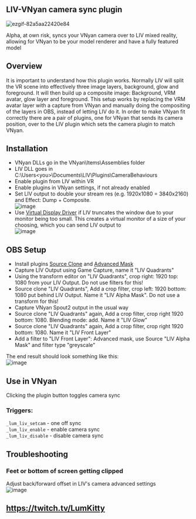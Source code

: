 ## LIV-VNyan camera sync plugin

![ezgif-82a5aa22420e84](https://github.com/user-attachments/assets/dcdc99ee-3f80-4e9f-bb56-4fcd5e13ef3b)

Alpha, at own risk, syncs your VNyan camera over to LIV mixed reality, allowing for VNyan to be your model renderer and have a fully featured model

## Overview
It is important to understand how this plugin works. Normally LIV will split the VR scene into effectively three image layers, background, glow and foreground. It will then build up a composite image: Background, VRM avatar, glow layer and foreground. This setup works by replacing the VRM avatar layer with a capture from VNyan and manually doing the compositing of the layers in OBS, instead of letting LIV do it. In order to make VNyan fit correctly there are a pair of plugins, one for VNyan that sends its camera position, over to the LIV plugin which sets the camera plugin to match VNyan.

## Installation  
* VNyan DLLs go in the VNyan\Items\Assemblies folder  
* LIV DLL goes in C:\Users\<you>\Documents\LIV\Plugins\CameraBehaviours  
* Enable plugin from LIV within VR  
* Enable plugins in VNyan settings, if not already enabled  
* Set LIV output to double your stream res (e.g. 1920x1080 = 3840x2160) and Effect: Dump + Composite.  
![image](https://github.com/user-attachments/assets/f23fd6c9-fea4-4aca-a71c-60b4bcf9a386)
* Use [Virtual Display Driver](https://github.com/VirtualDrivers/Virtual-Display-Driver) if LIV truncates the window due to your monitor being too small. This creates a virtual monitor of a size of your choosing, which you can send LIV output to  
![image](https://github.com/user-attachments/assets/6eba1d67-3951-4e32-8e40-46c33564a0e5)

## OBS Setup
* Install plugins [Source Clone](https://obsproject.com/forum/resources/source-clone.1632/) and [Advanced Mask](https://obsproject.com/forum/resources/advanced-masks.1856/)  
* Capture LIV Output using Game Capture, name it "LIV Quadrants"  
* Using the transform editor on "LIV Quadrants", crop right: 1920 top: 1080 from your LIV Output. Do not use filters for this!  
* Source clone "LIV Quadrants", Add a crop filter, crop left: 1920 bottom: 1080 put behind LIV Output. Name it "LIV Alpha Mask". Do not use a transform for this!  
* Capture VNyan Spout2 output in the usual way  
* Source clone "LIV Quadrants" again, Add a crop filter, crop right 1920 bottom: 1080. Blending mode: add. Name it "LIV Glow"  
* Source clone "LIV Quadrants" again, Add a crop filter, crop right 1920 bottom: 1080. Name it "LIV Front Layer"
* Add a filter to "LIV Front Layer": Advanced mask, use Source "LIV Alpha Mask" and filter type "greyscale"  

The end result should look something like this:  
![image](https://github.com/user-attachments/assets/112250d1-3203-4a98-a06d-a98a56ece377)

## Use in VNyan
Clicking the plugin button toggles camera sync  
### Triggers:  
```_lum_liv_setcam``` - one off sync  
```_lum_liv_enable``` - enable camera sync  
```_lum_liv_disable``` - disable camera sync  

## Troubleshooting
### Feet or bottom of screen getting clipped  
Adjust back/forward offset in LIV's camera advanced settings  
![image](https://github.com/user-attachments/assets/d5d2ff5d-146f-429b-8996-0d1c3972cbaa)


## https://twitch.tv/LumKitty

